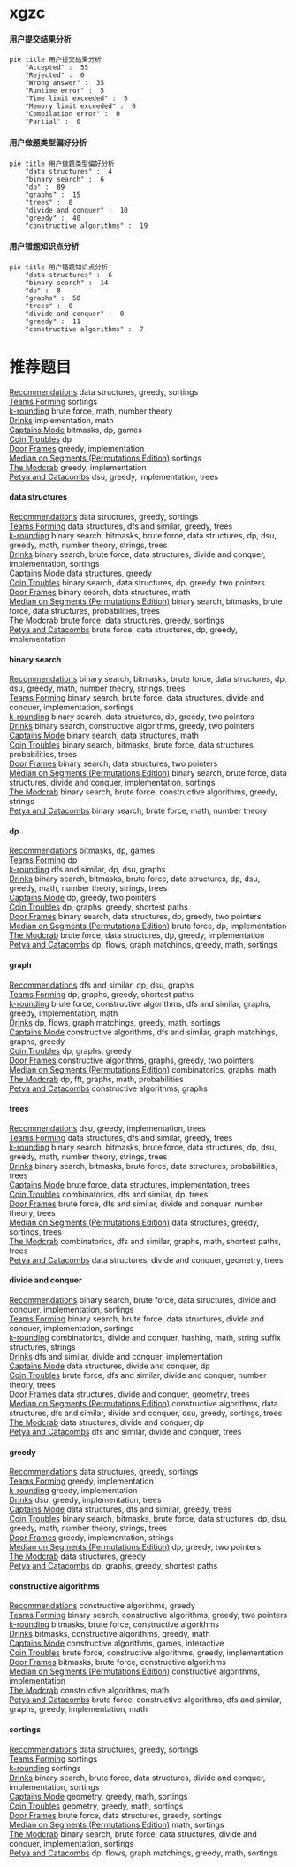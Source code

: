 # xgzc
<!-- tabs:start -->
#### **用户提交结果分析**

```mermaid
pie title 用户提交结果分析
    "Accepted" :  55
    "Rejected" :  0
    "Wrong answer" :  35
    "Runtime error" :  5
    "Time limit exceeded" :  5
    "Memory limit exceeded" :  0
    "Compilation error" :  0
    "Partial" :  0
```
#### **用户做题类型偏好分析**

```mermaid
pie title 用户做题类型偏好分析
    "data structures" :  4
    "binary search" :  6
    "dp" :  89
    "graphs" :  15
    "trees" :  0
    "divide and conquer" :  10
    "greedy" :  40
    "constructive algorithms" :  19
```
#### **用户错题知识点分析**

```mermaid
pie title 用户错题知识点分析
    "data structures" :  6
    "binary search" :  14
    "dp" :  8
    "graphs" :  50
    "trees" :  0
    "divide and conquer" :  0
    "greedy" :  11
    "constructive algorithms" :  7
```
<!-- tabs:end -->
# 推荐题目
[Recommendations](https://codeforces.com/contest/1315/problem/D)		data structures,
                        greedy,
                        sortings		  
[Teams Forming](http://codeforces.com/problemset/problem/1092/B)		sortings		  
[k-rounding](http://codeforces.com/problemset/problem/858/A)		brute force,
                        math,
                        number theory		  
[Drinks](http://codeforces.com/problemset/problem/200/B)		implementation,
                        math		  
[Captains Mode](http://codeforces.com/problemset/problem/377/C)		bitmasks,
                        dp,
                        games		  
[Coin Troubles](https://codeforces.com/contest/284/problem/E)		dp		  
[Door Frames](http://codeforces.com/problemset/problem/910/B)		greedy,
                        implementation		  
[Median on Segments (Permutations Edition)](http://codeforces.com/problemset/problem/1005/E1)		sortings		  
[The Modcrab](http://codeforces.com/problemset/problem/903/B)		greedy,
                        implementation		  
[Petya and Catacombs](https://codeforces.com/contest/890/problem/C)		dsu,
                        greedy,
                        implementation,
                        trees		  
<!-- tabs:start -->
#### **data structures**
[Recommendations](https://codeforces.com/contest/1315/problem/D)		data structures,
                        greedy,
                        sortings		  
[Teams Forming](http://codeforces.com/problemset/problem/1399/E1)		data structures,
                        dfs and similar,
                        greedy,
                        trees		  
[k-rounding](http://codeforces.com/problemset/problem/979/D)		binary search,
                        bitmasks,
                        brute force,
                        data structures,
                        dp,
                        dsu,
                        greedy,
                        math,
                        number theory,
                        strings,
                        trees		  
[Drinks](http://codeforces.com/problemset/problem/1461/D)		binary search,
                        brute force,
                        data structures,
                        divide and conquer,
                        implementation,
                        sortings		  
[Captains Mode](http://codeforces.com/problemset/problem/442/C)		data structures,
                        greedy		  
[Coin Troubles](http://codeforces.com/problemset/problem/1492/C)		binary search,
                        data structures,
                        dp,
                        greedy,
                        two pointers		  
[Door Frames](http://codeforces.com/problemset/problem/1490/G)		binary search,
                        data structures,
                        math		  
[Median on Segments (Permutations Edition)](http://codeforces.com/problemset/problem/1479/D)		binary search,
                        bitmasks,
                        brute force,
                        data structures,
                        probabilities,
                        trees		  
[The Modcrab](http://codeforces.com/problemset/problem/1497/A)		brute force,
                        data structures,
                        greedy,
                        sortings		  
[Petya and Catacombs](http://codeforces.com/problemset/problem/1491/C)		brute force,
                        data structures,
                        dp,
                        greedy,
                        implementation		  
#### **binary search**
[Recommendations](http://codeforces.com/problemset/problem/979/D)		binary search,
                        bitmasks,
                        brute force,
                        data structures,
                        dp,
                        dsu,
                        greedy,
                        math,
                        number theory,
                        strings,
                        trees		  
[Teams Forming](http://codeforces.com/problemset/problem/1461/D)		binary search,
                        brute force,
                        data structures,
                        divide and conquer,
                        implementation,
                        sortings		  
[k-rounding](http://codeforces.com/problemset/problem/1492/C)		binary search,
                        data structures,
                        dp,
                        greedy,
                        two pointers		  
[Drinks](http://codeforces.com/problemset/problem/1463/D)		binary search,
                        constructive algorithms,
                        greedy,
                        two pointers		  
[Captains Mode](http://codeforces.com/problemset/problem/1490/G)		binary search,
                        data structures,
                        math		  
[Coin Troubles](http://codeforces.com/problemset/problem/1479/D)		binary search,
                        bitmasks,
                        brute force,
                        data structures,
                        probabilities,
                        trees		  
[Door Frames](http://codeforces.com/problemset/problem/1436/E)		binary search,
                        data structures,
                        two pointers		  
[Median on Segments (Permutations Edition)](http://codeforces.com/problemset/problem/1461/D)		binary search,
                        brute force,
                        data structures,
                        divide and conquer,
                        implementation,
                        sortings		  
[The Modcrab](http://codeforces.com/problemset/problem/1493/C)		binary search,
                        brute force,
                        constructive algorithms,
                        greedy,
                        strings		  
[Petya and Catacombs](http://codeforces.com/problemset/problem/1487/D)		binary search,
                        brute force,
                        math,
                        number theory		  
#### **dp**
[Recommendations](http://codeforces.com/problemset/problem/377/C)		bitmasks,
                        dp,
                        games		  
[Teams Forming](https://codeforces.com/contest/284/problem/E)		dp		  
[k-rounding](http://codeforces.com/problemset/problem/505/B)		dfs and similar,
                        dp,
                        dsu,
                        graphs		  
[Drinks](http://codeforces.com/problemset/problem/979/D)		binary search,
                        bitmasks,
                        brute force,
                        data structures,
                        dp,
                        dsu,
                        greedy,
                        math,
                        number theory,
                        strings,
                        trees		  
[Captains Mode](http://codeforces.com/problemset/problem/1372/E)		dp,
                        greedy,
                        two pointers		  
[Coin Troubles](http://codeforces.com/problemset/problem/1418/C)		dp,
                        graphs,
                        greedy,
                        shortest paths		  
[Door Frames](http://codeforces.com/problemset/problem/1492/C)		binary search,
                        data structures,
                        dp,
                        greedy,
                        two pointers		  
[Median on Segments (Permutations Edition)](https://codeforces.com/contest/1457/problem/C)		brute force,
                        dp,
                        implementation		  
[The Modcrab](http://codeforces.com/problemset/problem/1491/C)		brute force,
                        data structures,
                        dp,
                        greedy,
                        implementation		  
[Petya and Catacombs](http://codeforces.com/problemset/problem/1437/C)		dp,
                        flows,
                        graph matchings,
                        greedy,
                        math,
                        sortings		  
#### **graph**
[Recommendations](http://codeforces.com/problemset/problem/505/B)		dfs and similar,
                        dp,
                        dsu,
                        graphs		  
[Teams Forming](http://codeforces.com/problemset/problem/1418/C)		dp,
                        graphs,
                        greedy,
                        shortest paths		  
[k-rounding](http://codeforces.com/problemset/problem/1487/C)		brute force,
                        constructive algorithms,
                        dfs and similar,
                        graphs,
                        greedy,
                        implementation,
                        math		  
[Drinks](http://codeforces.com/problemset/problem/1437/C)		dp,
                        flows,
                        graph matchings,
                        greedy,
                        math,
                        sortings		  
[Captains Mode](http://codeforces.com/problemset/problem/1470/D)		constructive algorithms,
                        dfs and similar,
                        graph matchings,
                        graphs,
                        greedy		  
[Coin Troubles](http://codeforces.com/problemset/problem/1476/C)		dp,
                        graphs,
                        greedy		  
[Door Frames](http://codeforces.com/problemset/problem/1304/D)		constructive algorithms,
                        graphs,
                        greedy,
                        two pointers		  
[Median on Segments (Permutations Edition)](http://codeforces.com/problemset/problem/1475/C)		combinatorics,
                        graphs,
                        math		  
[The Modcrab](http://codeforces.com/problemset/problem/553/E)		dp,
                        fft,
                        graphs,
                        math,
                        probabilities		  
[Petya and Catacombs](http://codeforces.com/problemset/problem/1495/C)		constructive algorithms,
                        graphs		  
#### **trees**
[Recommendations](https://codeforces.com/contest/890/problem/C)		dsu,
                        greedy,
                        implementation,
                        trees		  
[Teams Forming](http://codeforces.com/problemset/problem/1399/E1)		data structures,
                        dfs and similar,
                        greedy,
                        trees		  
[k-rounding](http://codeforces.com/problemset/problem/979/D)		binary search,
                        bitmasks,
                        brute force,
                        data structures,
                        dp,
                        dsu,
                        greedy,
                        math,
                        number theory,
                        strings,
                        trees		  
[Drinks](http://codeforces.com/problemset/problem/1479/D)		binary search,
                        bitmasks,
                        brute force,
                        data structures,
                        probabilities,
                        trees		  
[Captains Mode](http://codeforces.com/problemset/problem/1511/C)		brute force,
                        data structures,
                        implementation,
                        trees		  
[Coin Troubles](http://codeforces.com/problemset/problem/1499/F)		combinatorics,
                        dfs and similar,
                        dp,
                        trees		  
[Door Frames](http://codeforces.com/problemset/problem/1491/E)		brute force,
                        dfs and similar,
                        divide and conquer,
                        number theory,
                        trees		  
[Median on Segments (Permutations Edition)](http://codeforces.com/problemset/problem/1466/D)		data structures,
                        greedy,
                        sortings,
                        trees		  
[The Modcrab](http://codeforces.com/problemset/problem/1495/D)		combinatorics,
                        dfs and similar,
                        graphs,
                        math,
                        shortest paths,
                        trees		  
[Petya and Catacombs](http://codeforces.com/problemset/problem/1303/G)		data structures,
                        divide and conquer,
                        geometry,
                        trees		  
#### **divide and conquer**
[Recommendations](http://codeforces.com/problemset/problem/1461/D)		binary search,
                        brute force,
                        data structures,
                        divide and conquer,
                        implementation,
                        sortings		  
[Teams Forming](http://codeforces.com/problemset/problem/1461/D)		binary search,
                        brute force,
                        data structures,
                        divide and conquer,
                        implementation,
                        sortings		  
[k-rounding](http://codeforces.com/problemset/problem/1466/G)		combinatorics,
                        divide and conquer,
                        hashing,
                        math,
                        string suffix structures,
                        strings		  
[Drinks](http://codeforces.com/problemset/problem/1490/D)		dfs and similar,
                        divide and conquer,
                        implementation		  
[Captains Mode](https://codeforces.com/contest/1483/problem/C)		data structures,
                        divide and conquer,
                        dp		  
[Coin Troubles](http://codeforces.com/problemset/problem/1491/E)		brute force,
                        dfs and similar,
                        divide and conquer,
                        number theory,
                        trees		  
[Door Frames](http://codeforces.com/problemset/problem/1303/G)		data structures,
                        divide and conquer,
                        geometry,
                        trees		  
[Median on Segments (Permutations Edition)](http://codeforces.com/problemset/problem/1494/D)		constructive algorithms,
                        data structures,
                        dfs and similar,
                        divide and conquer,
                        dsu,
                        greedy,
                        sortings,
                        trees		  
[The Modcrab](http://codeforces.com/problemset/problem/1482/E)		data structures,
                        divide and conquer,
                        dp		  
[Petya and Catacombs](http://codeforces.com/problemset/problem/566/C)		dfs and similar,
                        divide and conquer,
                        trees		  
#### **greedy**
[Recommendations](https://codeforces.com/contest/1315/problem/D)		data structures,
                        greedy,
                        sortings		  
[Teams Forming](http://codeforces.com/problemset/problem/910/B)		greedy,
                        implementation		  
[k-rounding](http://codeforces.com/problemset/problem/903/B)		greedy,
                        implementation		  
[Drinks](https://codeforces.com/contest/890/problem/C)		dsu,
                        greedy,
                        implementation,
                        trees		  
[Captains Mode](http://codeforces.com/problemset/problem/1399/E1)		data structures,
                        dfs and similar,
                        greedy,
                        trees		  
[Coin Troubles](http://codeforces.com/problemset/problem/979/D)		binary search,
                        bitmasks,
                        brute force,
                        data structures,
                        dp,
                        dsu,
                        greedy,
                        math,
                        number theory,
                        strings,
                        trees		  
[Door Frames](http://codeforces.com/problemset/problem/518/B)		greedy,
                        implementation,
                        strings		  
[Median on Segments (Permutations Edition)](http://codeforces.com/problemset/problem/1372/E)		dp,
                        greedy,
                        two pointers		  
[The Modcrab](http://codeforces.com/problemset/problem/442/C)		data structures,
                        greedy		  
[Petya and Catacombs](http://codeforces.com/problemset/problem/1418/C)		dp,
                        graphs,
                        greedy,
                        shortest paths		  
#### **constructive algorithms**
[Recommendations](http://codeforces.com/problemset/problem/1493/A)		constructive algorithms,
                        greedy		  
[Teams Forming](http://codeforces.com/problemset/problem/1463/D)		binary search,
                        constructive algorithms,
                        greedy,
                        two pointers		  
[k-rounding](https://codeforces.com/contest/1456/problem/B)		bitmasks,
                        brute force,
                        constructive algorithms		  
[Drinks](http://codeforces.com/problemset/problem/1492/D)		bitmasks,
                        constructive algorithms,
                        greedy,
                        math		  
[Captains Mode](https://codeforces.com/contest/1504/problem/D)		constructive algorithms,
                        games,
                        interactive		  
[Coin Troubles](https://codeforces.com/contest/1483/problem/A)		brute force,
                        constructive algorithms,
                        greedy,
                        implementation		  
[Door Frames](https://codeforces.com/contest/1457/problem/D)		bitmasks,
                        brute force,
                        constructive algorithms		  
[Median on Segments (Permutations Edition)](http://codeforces.com/problemset/problem/1513/A)		constructive algorithms,
                        implementation		  
[The Modcrab](http://codeforces.com/problemset/problem/1473/C)		constructive algorithms,
                        math		  
[Petya and Catacombs](http://codeforces.com/problemset/problem/1487/C)		brute force,
                        constructive algorithms,
                        dfs and similar,
                        graphs,
                        greedy,
                        implementation,
                        math		  
#### **sortings**
[Recommendations](https://codeforces.com/contest/1315/problem/D)		data structures,
                        greedy,
                        sortings		  
[Teams Forming](http://codeforces.com/problemset/problem/1092/B)		sortings		  
[k-rounding](http://codeforces.com/problemset/problem/1005/E1)		sortings		  
[Drinks](http://codeforces.com/problemset/problem/1461/D)		binary search,
                        brute force,
                        data structures,
                        divide and conquer,
                        implementation,
                        sortings		  
[Captains Mode](https://codeforces.com/contest/1496/problem/C)		geometry,
                        greedy,
                        math,
                        sortings		  
[Coin Troubles](http://codeforces.com/problemset/problem/1495/A)		geometry,
                        greedy,
                        math,
                        sortings		  
[Door Frames](http://codeforces.com/problemset/problem/1497/A)		brute force,
                        data structures,
                        greedy,
                        sortings		  
[Median on Segments (Permutations Edition)](http://codeforces.com/problemset/problem/1427/A)		math,
                        sortings		  
[The Modcrab](http://codeforces.com/problemset/problem/1461/D)		binary search,
                        brute force,
                        data structures,
                        divide and conquer,
                        implementation,
                        sortings		  
[Petya and Catacombs](http://codeforces.com/problemset/problem/1437/C)		dp,
                        flows,
                        graph matchings,
                        greedy,
                        math,
                        sortings		  
<!-- tabs:end -->
